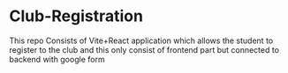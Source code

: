 # Club-Registration
This repo Consists of Vite+React  application which allows the student to register to the club
and this only consist of frontend part but connected to backend with google form 
